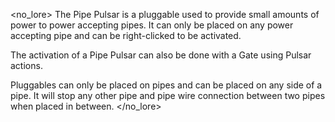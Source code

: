 <no_lore>
The Pipe Pulsar is a pluggable used to provide small amounts of power to power accepting pipes.
It can only be placed on any power accepting pipe and can be right-clicked to be activated.

The activation of a Pipe Pulsar can also be done with a Gate using Pulsar actions.

Pluggables can only be placed on pipes and can be placed on any side of a pipe.
It will stop any other pipe and pipe wire connection between two pipes when placed in between.
</no_lore>
